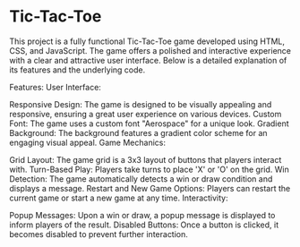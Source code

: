 # Tic-Tac-Toe

This project is a fully functional Tic-Tac-Toe game developed using HTML, CSS, and JavaScript. The game offers a polished and interactive experience with a clear and attractive user interface. Below is a detailed explanation of its features and the underlying code.

Features:
User Interface:

Responsive Design: The game is designed to be visually appealing and responsive, ensuring a great user experience on various devices.
Custom Font: The game uses a custom font "Aerospace" for a unique look.
Gradient Background: The background features a gradient color scheme for an engaging visual appeal.
Game Mechanics:

Grid Layout: The game grid is a 3x3 layout of buttons that players interact with.
Turn-Based Play: Players take turns to place 'X' or 'O' on the grid.
Win Detection: The game automatically detects a win or draw condition and displays a message.
Restart and New Game Options: Players can restart the current game or start a new game at any time.
Interactivity:

Popup Messages: Upon a win or draw, a popup message is displayed to inform players of the result.
Disabled Buttons: Once a button is clicked, it becomes disabled to prevent further interaction.
